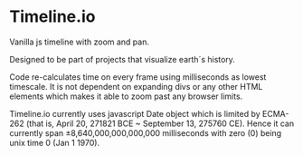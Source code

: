 # Timeline.io
Vanilla js timeline with zoom and pan.  

Designed to be part of projects that visualize earth´s history.  

Code re-calculates time on every frame using milliseconds as lowest timescale. It is not dependent on expanding divs or any other HTML elements which makes it able to zoom past any browser limits.

Timeline.io currently uses javascript Date object which is limited by ECMA-262 (that is, April 20, 271821 BCE ~ September 13, 275760 CE). Hence it can currently span ±8,640,000,000,000,000 milliseconds with zero (0) being unix time 0 (Jan 1 1970).